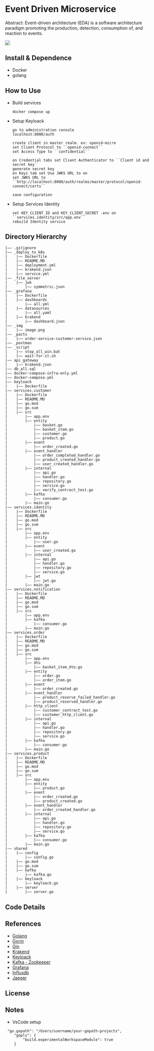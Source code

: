Event Driven Microservice
===
Abstract:
Event-driven architecture (EDA) is a software architecture paradigm promoting the production, detection, consumption of, and reaction to events.

![](https://github.com/faozimipa/micro/blob/development/_img/image.png)
## Install & Dependence
- Docker
- golang 

## How to Use
- Build services
  ```
  docker compose up
  ```
- Setup Keyloack
  ```
  go to administration console
  localhost:8080/auth

  create client in master realm. ex: openid-micro
  set Client Protocol to ``openid-connect``
  set Access Type to ``confidential``

  on Credential tabs set Client Authenticator to ``Client id and secret key``
  generate secret key 
  on Keys tab set Use JWKS URL to on
  set JWKS URL to ``http://localhost:8080/auth/realms/master/protocol/openid-connect/certs``
  
  save configuration 
  ```
- Setup Services Identity
  ```
  set KEY_CLIENT_ID and KEY_CLIENT_SECRET .env on ``services.identity/src/app.env``
  rebuild Identity service
  ```

## Directory Hierarchy
```
|—— .gitignore
|—— _deploy_to_k8s
|    |—— Dockerfile
|    |—— README.MD
|    |—— deployment.yml
|    |—— krakend.json
|    |—— service.yml
|—— _file_server
|    |—— jwk
|        |—— symmetric.json
|—— _grafana
|    |—— Dockerfile
|    |—— dashboards
|        |—— all.yml
|    |—— datasources
|        |—— all.yaml
|    |—— krakend
|        |—— dashboard.json
|—— _img
|    |—— image.png
|—— _pacts
|    |—— order-service-customer-service.json
|—— _postman
|—— _script
|    |—— stop_all_win.bat
|    |—— wait-for-it.sh
|—— api_gateway
|    |—— krakend.json
|—— db_all.sql
|—— docker-compose-infra-only.yml
|—— docker-compose.yml
|—— keyloack
|    |—— Dockerfile
|—— services.customer
|    |—— Dockerfile
|    |—— README.MD
|    |—— go.mod
|    |—— go.sum
|    |—— src
|        |—— app.env
|        |—— entity
|            |—— basket.go
|            |—— basket_item.go
|            |—— customer.go
|            |—— product.go
|        |—— event
|            |—— order_created.go
|        |—— event_handler
|            |—— order_completed_handler.go
|            |—— product_created_handler.go
|            |—— user_created_handler.go
|        |—— internal
|            |—— api.go
|            |—— handler.go
|            |—— repository.go
|            |—— service.go
|            |—— verify_contract_test.go
|        |—— kafka
|            |—— consumer.go
|        |—— main.go
|—— services.identity
|    |—— Dockerfile
|    |—— README.MD
|    |—— go.mod
|    |—— go.sum
|    |—— src
|        |—— app.env
|        |—— entity
|            |—— user.go
|        |—— event
|            |—— user_created.go
|        |—— internal
|            |—— api.go
|            |—— handler.go
|            |—— repository.go
|            |—— service.go
|        |—— jwt
|            |—— jwt.go
|        |—— main.go
|—— services.notification
|    |—— Dockerfile
|    |—— README.MD
|    |—— go.mod
|    |—— go.sum
|    |—— src
|        |—— app.env
|        |—— kafka
|            |—— consumer.go
|        |—— main.go
|—— services.order
|    |—— Dockerfile
|    |—— README.MD
|    |—— go.mod
|    |—— go.sum
|    |—— src
|        |—— app.env
|        |—— dto
|            |—— basket_item_dto.go
|        |—— entity
|            |—— order.go
|            |—— order_item.go
|        |—— event
|            |—— order_created.go
|        |—— event_handler
|            |—— product_reserve_failed_handler.go
|            |—— product_reserved_handler.go
|        |—— http_client
|            |—— customer_contract_test.go
|            |—— customer_http_client.go
|        |—— internal
|            |—— api.go
|            |—— handler.go
|            |—— repository.go
|            |—— service.go
|        |—— kafka
|            |—— consumer.go
|        |—— main.go
|—— services.product
|    |—— Dockerfile
|    |—— README.MD
|    |—— go.mod
|    |—— go.sum
|    |—— src
|        |—— app.env
|        |—— entity
|            |—— product.go
|        |—— event
|            |—— order_created.go
|            |—— product_created.go
|        |—— event_handler
|            |—— order_created_handler.go
|        |—— internal
|            |—— api.go
|            |—— handler.go
|            |—— repository.go
|            |—— service.go
|        |—— kafka
|            |—— consumer.go
|        |—— main.go
|—— shared
|    |—— config
|        |—— config.go
|    |—— go.mod
|    |—— go.sum
|    |—— kafka
|        |—— kafka.go
|    |—— keyloack
|        |—— keyloack.go
|    |—— server
|        |—— server.go
```
## Code Details
## References
- [Golang](https://go.dev)
- [Gorm](https://github.com/go-gorm/gorm)
- [Gin](https://github.com/gin-gonic/gin)
- [Krakend](https://github.com/devopsfaith/krakend)
- [Keyloack](https://github.com/keycloak/keycloak)
- [Kafka - Zookeeper]()
- [Grafana](https://grafana.com)
- [Influxdb]()
- [Jaeger](https://www.jaegertracing.io)
  
## License

## Notes
- VsCode setup
```
 "go.gopath": "/Users/username/your-gopath-projects",
    "gopls": {
        "build.experimentalWorkspaceModule": true
    }
```
